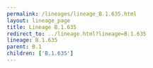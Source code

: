 ```yaml
---
permalink: /lineages/lineage_B.1.635.html
layout: lineage_page
title: Lineage B.1.635
redirect_to: ../lineage.html?lineage=B.1.635
lineage: B.1.635
parent: B.1
children: ['B.1.635']
---
```


